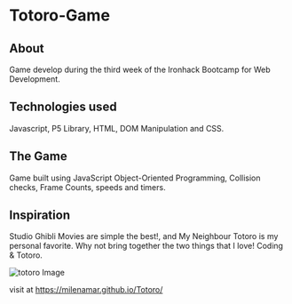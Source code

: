 # Totoro-Game

## About

Game develop during the third week of the Ironhack Bootcamp for Web Development.

## Technologies used

Javascript, P5 Library, HTML, DOM Manipulation and CSS.

## The Game

Game built using JavaScript Object-Oriented Programming, Collision checks, Frame Counts, speeds and
timers.

## Inspiration

Studio Ghibli Movies are simple the best!, and My Neighbour Totoro is my personal favorite.
Why not bring together the two things that I love! Coding & Totoro.

![totoro Image](https://github.com/MilenaMar/Totoro/blob/main/assest/readme.png)

visit at https://milenamar.github.io/Totoro/
